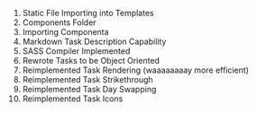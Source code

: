 1. Static File Importing into Templates
2. Components Folder
3. Importing Componenta
4. Markdown Task Description Capability
5. SASS Compiler Implemented
6. Rewrote Tasks to be Object Oriented
7. Reimplemented Task Rendering (waaaaaaaay more efficient)
8. Reimplemented Task Strikethrough
9. Reimplemented Task Day Swapping
10. Reimplemented Task Icons
